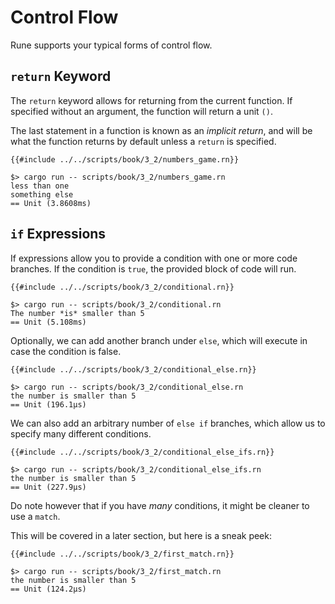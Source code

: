 # Control Flow

Rune supports your typical forms of control flow.

## `return` Keyword

The `return` keyword allows for returning from the current function.
If specified without an argument, the function will return a unit `()`.

The last statement in a function is known as an *implicit return*, and will be
what the function returns by default unless a `return` is specified.

```rust,noplaypen
{{#include ../../scripts/book/3_2/numbers_game.rn}}
```

```text
$> cargo run -- scripts/book/3_2/numbers_game.rn
less than one
something else
== Unit (3.8608ms)
```

## `if` Expressions

If expressions allow you to provide a condition with one or more code branches.
If the condition is `true`, the provided block of code will run.

```rust,noplaypen
{{#include ../../scripts/book/3_2/conditional.rn}}
```

```text
$> cargo run -- scripts/book/3_2/conditional.rn
The number *is* smaller than 5
== Unit (5.108ms)
```

Optionally, we can add another branch under `else`, which will execute in case
the condition is false.

```rust,noplaypen
{{#include ../../scripts/book/3_2/conditional_else.rn}}
```

```text
$> cargo run -- scripts/book/3_2/conditional_else.rn
the number is smaller than 5
== Unit (196.1µs)
```

We can also add an arbitrary number of `else if` branches, which allow us to
specify many different conditions.

```rust,noplaypen
{{#include ../../scripts/book/3_2/conditional_else_ifs.rn}}
```

```text
$> cargo run -- scripts/book/3_2/conditional_else_ifs.rn
the number is smaller than 5
== Unit (227.9µs)
```

Do note however that if you have *many* conditions, it might be cleaner to use
a `match`.

This will be covered in a later section, but here is a sneak peek:

```rust,noplaypen
{{#include ../../scripts/book/3_2/first_match.rn}}
```

```text
$> cargo run -- scripts/book/3_2/first_match.rn
the number is smaller than 5
== Unit (124.2µs)
```